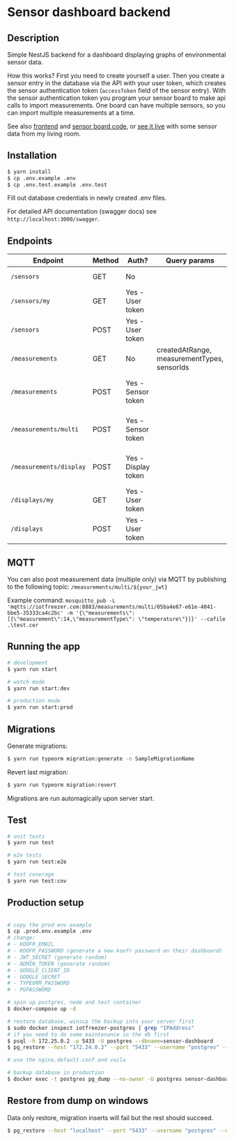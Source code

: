 # Sensor dashboard backend

## Description

Simple NestJS backend for a dashboard displaying graphs of environmental sensor data.

How this works? First you need to create yourself a user. Then you create a sensor entry in the database via the API with your user token, which creates the sensor authentication token (`accessToken` field of the sensor entry). With the sensor authentication token you program your sensor board to make api calls to import measurements. One board can have multiple sensors, so you can import multiple measurements at a time.

See also [frontend](https://github.com/xtrinch/sensor-dashboard-react-frontend) and [sensor board code](https://github.com/xtrinch/sensor-dashboard-ESP32-BME680-reader), or [see it live](http://iotfreezer.com) with some sensor data from my living room.

## Installation

```bash
$ yarn install
$ cp .env.example .env
$ cp .env.test.example .env.test
```
Fill out database credentials in newly created .env files.

For detailed API documentation (swagger docs) see `http://localhost:3000/swagger`.

## Endpoints

 Endpoint               | Method | Auth?               | Query params                                 | Description
 ---------------------- | ------ | ------------------- | -------------------------------------------- | ------------------------------------------------
 `/sensors`             | GET    | No                  |                                              | List all sensor boards
 `/sensors/my`          | GET    | Yes - User token    |                                              | List all sensors for user
 `/sensors`             | POST   | Yes - User token    |                                              | Create a sensor for user
 `/measurements`        | GET    | No                  | createdAtRange, measurementTypes, sensorIds  | List all measurements
 `/measurements`        | POST   | Yes - Sensor token  |                                              | Post one measurement for a sensor board
 `/measurements/multi`  | POST   | Yes - Sensor token  |                                              | Post multiple measurements for a sensor board
 `/measurements/display`| POST   | Yes - Display token |                                              | Get latest measurements configured for a display
 `/displays/my`         | GET    | Yes - User token    |                                              | List all displays for user
 `/displays`            | POST   | Yes - User token    |                                              | Create a display entry

## MQTT

You can also post measurement data (multiple only) via MQTT by publishing to the following topic:
`/measurements/multi/${your_jwt}`	

Example command:
`mosquitto_pub -L  'mqtts://iotfreezer.com:8883/measurements/multi/05ba4e87-e61e-4041-bbe5-35333ca4c2bc' -m '{\"measurements\":[{\"measurement\":14,\"measurementType\": \"temperature\"}]}' --cafile .\test.cer`
## Running the app

```bash
# development
$ yarn run start

# watch mode
$ yarn run start:dev

# production mode
$ yarn run start:prod
```

## Migrations

Generate migrations:
```bash
$ yarn run typeorm migration:generate -n SampleMigrationName
```

Revert last migration:
```bash
$ yarn run typeorm migration:revert
```

Migrations are run automagically upon server start.

## Test

```bash
# unit tests
$ yarn run test

# e2e tests
$ yarn run test:e2e

# test coverage
$ yarn run test:cov
```

## Production setup
 
```bash

# copy the prod env example
$ cp .prod.env.example .env
# change:
# - KOOFR_EMAIL 
# - KOOFR_PASSWORD (generate a new koofr password on their dashboard)
# - JWT_SECRET (generate random)
# - ADMIN_TOKEN (generate random)
# - GOOGLE_CLIENT_ID
# - GOOGLE_SECRET
# - TYPEORM_PASSWORD
# - PGPASSWORD

# spin up postgres, node and test container
$ docker-compose up -d

# restore database, winscp the backup into your server first
$ sudo docker inspect iotfreezer-postgres | grep "IPAddress"
# if you need to do some maintenance in the db first
$ psql -h 172.25.0.2 -p 5433 -U postgres --dbname=sensor-dashboard
$ pg_restore --host "172.24.0.3" --port "5433" --username "postgres" --dbname "sensor-dashboard" --verbose --schema "public" backup-production-28-02-2022.dump --disable-triggers --exit-on-error

# use the nginx.default.conf and voila

# backup database in production
$ docker exec -t postgres pg_dump --no-owner -U postgres sensor-dashboard > ../sensor-dashboard-database-backups/backup
```

## Restore from dump on windows

Data only restore, migration inserts will fail but the rest should succeed.

```bash
$ pg_restore --host "localhost" --port "5433" --username "postgres" --dbname "sensor-dashboard" --verbose --schema "public" "C:\Users\xtrinch\Downloads\backup-production-21-12-2020.dump"
```
